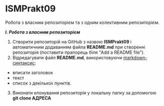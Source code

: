 # ISMPrakt09
Робота з власним репозиторієм та з одним колективним репозиторієм.

***I. Робота з власним репозиторієм***
 1. Створити репозиторій на GitHub з назвою **ISMPrakt09** і автоматичним додаванням файла
    **README.md** при створенні репозиторія (поставити прапорець біля “Add a README file”).
 2. Відредагувати файл **README.md**, використовуючи [markdown-синтаксис](https://docs.github.com/en/github/writing-on-github/getting-started-with-writing-and-formatting-on-github/basic-writing-and-formatting-syntax):
   - вписати заголовок
   - текст
   - список з декількох пунктів.
 3. Виконати клонування репозиторія у локальну папку за допомогою 
**git clone АДРЕСА**
